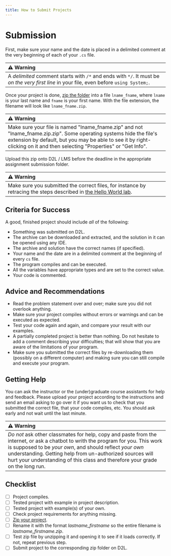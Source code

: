 ```yaml
---
title: How to Submit Projects
---
```


# Submission

First, make sure your name and the date is placed in a delimited comment at the very beginning of each of your `.cs` file.

| ⚠️ Warning       |
|:---------------------------|
| A *delimited* comment starts with `/*` and ends with `*/`. It must be *on the very first line* in your file, even before `using System;`. |

Once your project is done, [zip the folder](./docs/programming_and_computer_usage/unzipping_archives#zipping-files) into a file `lname_fname`, where `lname` is your last name and `fname` is your first name.
With the file extension, the filename will look like `lname_fname.zip`.

| ⚠️ Warning       |
|:---------------------------|
| Make sure your file is named "lname_fname.zip" and not "lname_fname.zip.zip".  Some operating systems hide the file's extension by default, but you may be  able to see it by right-clicking on it and then selecting "Properties" or "Get Info". |

Upload this zip onto D2L / LMS before the deadline in the appropriate assignment submission folder.

| ⚠️ Warning       |
|:---------------------------|
| Make sure you submitted the correct files, for instance by retracing the steps described in [the Hello World lab](./labs/HelloWorld#how-was-the-backup). |


## Criteria for Success

A good, finished project should include *all* of the following:

- Something was submitted on D2L.
- The archive can be downloaded and extracted, and the solution in it can be opened using any IDE.
- The archive and solution have the correct names (if specified).
- Your name and the date are in a delimited comment at the beginning of every `cs` file.
- The program compiles and can be executed.
- All the variables have appropriate types and are set to the correct value.
- Your code is commented.

## Advice and Recommendations

- Read the problem statement over and over; make sure you did not overlook anything.
- Make sure your project compiles without errors or warnings and can be executed as expected.
- Test your code again and again, and compare your result with our examples.
- A partially completed project is better than nothing. Do not hesitate to add a comment describing your difficulties; that will show that you are aware of the limitations of your program.
- Make sure you submitted the correct files by re-downloading them (possibly on a different computer) and making sure you can still compile and execute your program.

## Getting Help 

You can ask the instructor or the (under)graduate course assistants for help  and feedback. Please upload your project according to the  instructions and send an email asking to go over it if you want us to check that you submitted the correct file, that your code compiles,  etc.
You should ask early and not wait until the last minute.

| ⚠️ Warning       |
|:---------------------------|
| *Do not* ask other classmates for help, copy and paste from the internet, or ask a chatbot to writh the program for you. This work is supposed to be *your own*, and should reflect *your own* understanding. Getting help from un-authorized sources will hurt your understanding of this class and therefore your grade on the long run. | 
 
## Checklist

- [ ] Project compiles.
- [ ] Tested project with example in project description.
- [ ] Tested project with example(s) of your own.
- [ ] Check project requirements for anything missing.
- [ ] [Zip your project](./docs/programming_and_computer_usage/unzipping_archives#zipping-files).
- [ ] Rename it with the format *lastname_firstname* so the entire filename is *lastname_firstname.zip*.
- [ ] Test zip file by unzipping it and opening it to see if it loads correctly. If not, repeat previous step.
- [ ] Submit project to the corresponding zip folder on D2L.
